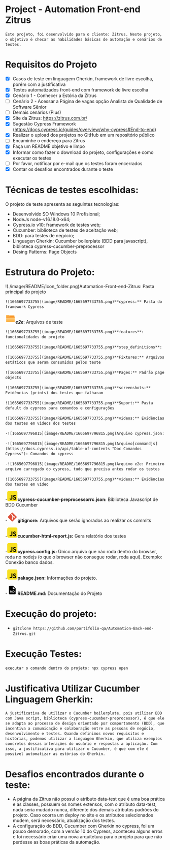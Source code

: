 # Project - Automation Front-end Zitrus

    Este projeto, foi desenvolvido para o cliente: Zitrus. Neste projeto, o objetivo é checar as habilidades básicas de automação e cenários de testes.

# Requisitos do Projeto

- [X] Casos de teste em linguagem Gherkin, framework de livre escolha, porém com a justificativa
- [X] Testes automatizados front-end com framework de livre escolha
- [X] Cenário 1 - Conhecer a Estória da Zitrus
- [ ] Cenário 2 - Acessar a Página de vagas opção Analista de Qualidade de Software Sênior
- [ ] Demais cenários (Plus)
- [X] Site da Zitrus: https://zitrus.com.br/
- [X] Sugestão Cypress Framework (https://docs.cypress.io/guides/overview/why-cypress#End-to-end)
- [X] Realizar o upload dos projetos no GitHub em um repositório público
- [ ] Encaminhe o endereço para Zitrus
- [X] Faça um README objetivo e limpo
- [X] Informar como fazer o download do projeto, configurações e como executar os testes
- [ ] Por favor, notificar por e-mail que os testes foram encerrados
- [X] Contar os desafios encontrados durante o teste

# Técnicas de testes escolhidas:

O projeto de teste apresenta as seguintes tecnologias:

- Desenvolvido SO Windows 10 Profisional;
- NodeJs node-v16.18.0-x64;
- Cypress.io v10: framework de testes web;
- Cucumber: biblioteca de testes de aceitação web;
- BDD: para testes de negócio;
- Linguagen Gherkin: Cucumber boilerplate (BDD para javascript), biblioteca cypress-cucumber-preprocessor
- Desing Patterns: Page Objects

# Estrutura do Projeto:

!(./image/README/icon_folder.png)Automation-Front-end-Zitrus: Pasta principal do projeto

    ![1665697733755](image/README/1665697733755.png)**cypress:** Pasta do framework Cypress

   ![1665697733755](image/README/1665697733755.png)***e2e***: Arquivos de teste

    ![1665697733755](image/README/1665697733755.png)**features**: funcionalidades do projeto

    ![1665697733755](image/README/1665697733755.png)**step_definitions**:

    ![1665697733755](image/README/1665697733755.png)**Fixtures:** Arquivos estáticos que seram consumidos pelos teste

    ![1665697733755](image/README/1665697733755.png)**Pages:** Padrão page objects

    ![1665697733755](image/README/1665697733755.png)**screenshots:** Evidências (prints) dos testes que falharam

    ![1665697733755](image/README/1665697733755.png)**Suport:** Pasta default do cypress para comandos e configurações

    ![1665697733755](image/README/1665697733755.png)**videos:** Evidências dos testes em videos dos testes

    -![1665697796815](image/README/1665697796815.png)Arquivo cypress.json:

    -![1665697796815](image/README/1665697796815.png)Arquivo[commandjs](https://docs.cypress.io/api/table-of-contents "Doc Comandos Cypress"): Comandos do cypress

    -![1665697796815](image/README/1665697796815.png)Arquivo e2e: Primeiro arquivo carregado do cypress, tudo que precisa antes rodar os testes

    ![1665697733755](image/README/1665697733755.png)**videos:** Evidências dos testes em vídeo

-![1665697796815](image/README/1665697796815.png)**cypress-cucumber-preprocessorrc.json:** Biblioteca Javascript de BDD Cucumber

-![1665697841938](image/README/1665697841938.png)**gitignore:** Arquivos que serão ignorados ao realizar os commits

-![1665697796815](image/README/1665697796815.png)**cucumber-html-report.js:** Gera relatório dos testes

-![1665697796815](image/README/1665697796815.png)**cypress.config.js:** Único arquivo que não roda dentro do browser, roda no nodejs (o que o browser não consegue rodar, roda aqui). Exemplo: Conexão banco dados.

-![1665697796815](image/README/1665697796815.png)**pakage.json:** Informações do projeto.

-![1665697829949](image/README/1665697829949.png)**README.md:** Documentação do Projeto

# Execução do projeto:

- `gitclone https://github.com/portifolio-qa/Automation-Back-end-Zitrus.git`

# Execução Testes:

`executar o comando dentro do projeto: npx cypress open`

# Justificativa Utilizar Cucumber Linguagem Gherkin:

    A justificativa de utilizar o Cucumber boilerplate, pois utilizar BDD com Java script, biblioteca (cypress-cucumber-preprocessor), é que ele se adapta ao processo de design orientado por comportamento (BDD), que incentiva a comunicação e colaboração entre as pessoas de negócio, desenvolvimento e testes. Quando definimos novos requisitos e histórias, podemos utilizar a linguagem Gherkin, que utiliza exemplos concretos dessas interações do usuário e respostas a aplicação. Com isso, a justificativa para utilizar o Cucumber, é que com ele é possível automatizar as estórias do Gherkin.

# Desafios encontrados durante o teste:

* A página da Zitrus não possui o atributo data-test que é uma boa prática e as classes, possuem os nomes extensos,  com o atributo data-test, nada seria mudado nunca, diferente dos demais atributos padrões do projeto. Caso ocorra um deploy no site e os atributos selecionados mudem, será necessário, atualização dos testes.
* A configuração do BDD, Cucumber com Gherkin no cypress, foi um pouco demorado, com a versão 10 do Cypress, aconteceu alguns erros e foi necessário criar uma nova arquitetura para o projeto para que não perdesse as boas práticas da automação.
